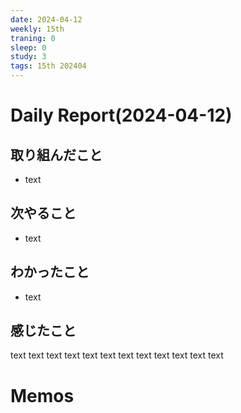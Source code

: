 ```yaml
---
date: 2024-04-12
weekly: 15th
traning: 0
sleep: 0
study: 3
tags: 15th 202404 
---
```

# Daily Report(2024-04-12)
## 取り組んだこと
- text
## 次やること
- text
## わかったこと
- text
## 感じたこと
text text text text text text text text text text text text
# Memos